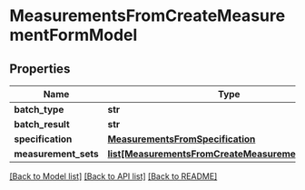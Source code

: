 # MeasurementsFromCreateMeasurementFormModel

## Properties
Name | Type | Description | Notes
------------ | ------------- | ------------- | -------------
**batch_type** | **str** |  | [optional] 
**batch_result** | **str** |  | [optional] 
**specification** | [**MeasurementsFromSpecification**](MeasurementsFromSpecification.md) |  | [optional] 
**measurement_sets** | [**list[MeasurementsFromCreateMeasurementSetModel]**](MeasurementsFromCreateMeasurementSetModel.md) |  | [optional] 

[[Back to Model list]](../README.md#documentation-for-models) [[Back to API list]](../README.md#documentation-for-api-endpoints) [[Back to README]](../README.md)


